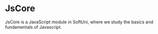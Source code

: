 # JsCore
JsCore is a JavaScript module in SoftUni, where we study the basics and fundamentals of Javascript.
